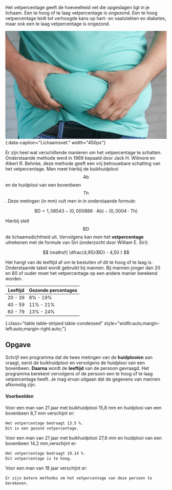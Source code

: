 Het vetpercentage geeft de hoeveelheid vet die opgeslagen ligt in je lichaam. Een te hoog of te laag vetpercentage is ongezond. Een te hoog vetpercentage leidt tot verhoogde kans op hart- en vaatziekten en diabetes, maar ook een te laag vetpercentage is ongezond.

![Lichaamsvet.](media/towfiqu-barbhuiya.jpg "Afbeelding door Towfiqu barbhuiya op Unsplash."){:data-caption="Lichaamsvet." width="450px"}

Er zijn heel wat verschillende manieren om het vetpercentage te schatten. Onderstaande methode werd in 1969 bepaald door Jack H. Wilmore en Albert R. Behnke, deze methode geeft een vrij betrouwbare schatting van het vetpercentage. Men meet hierbij de buikhuidplooi $$\mathsf{Ab}$$ en de huidplooi van een bovenbeen $$\mathsf{Th}$$. Deze metingen (in mm) vult men in in onderstaande formule:

$$
\mathsf{ BD = 1,08543 - (0,000886 \cdot Ab) - (0,0004 \cdot Th) }
$$

Hierbij stelt $$\mathsf{BD}$$ de lichaamsdichtheid uit. Vervolgens kan men het **vetpercentage** uitrekenen met de formule van Siri (onderzocht door William E. Siri):

$$
\mathsf{ \dfrac{4,95}{BD} - 4,50 }
$$

Het hangt van de leeftijd af om te besluiten of dit te hoog of te laag is. Onderstaande tabel wordt gebruikt bij mannen. Bij mannen jonger dan 20 en 80 of ouder moet het vetpercentage op een andere manier berekend worden.

| Leeftijd | Gezonde percentages |
|:--------:|---------------------|
| 20 - 39  | 8% - 19%            |
| 40 - 59  | 11% - 21%           |
| 60 - 79  | 13% - 24%           |
{:class="table table-striped table-condensed" style="width:auto;margin-left:auto;margin-right:auto;"}

## Opgave
Schrijf een programma dat de twee metingen van de **huidplooien** aan vraagt, eerst de buikhuidplooi en vervolgens de huidplooi van een bovenbeen. **Daarna** wordt de **leeftijd** van de persoon gevraagd.
Het programma berekent vervolgens of de persoon een te hoog of te laag vetpercentage heeft. Je mag ervan uitgaan dat de gegevens van mannen afkomstig zijn.

#### Voorbeelden
Voor een man van 21 jaar met buikhuidplooi 15,8 mm en huidplooi van een bovenbeen 8,7 mm verschijnt er:
```
Het vetpercentage bedraagt 13.5 %.
Dit is een gezond vetpercentage.
```

Voor een man van 21 jaar met buikhuidplooi 27,8 mm en huidplooi van een bovenbeen 14,2 mm,verschijnt er:
```
Het vetpercentage bedraagt 19.14 %.
Dit vetpercentage is te hoog.
```

Voor een man van 18 jaar verschijnt er:
```
Er zijn betere methodes om het vetpercentage van deze persoon te berekenen.
```